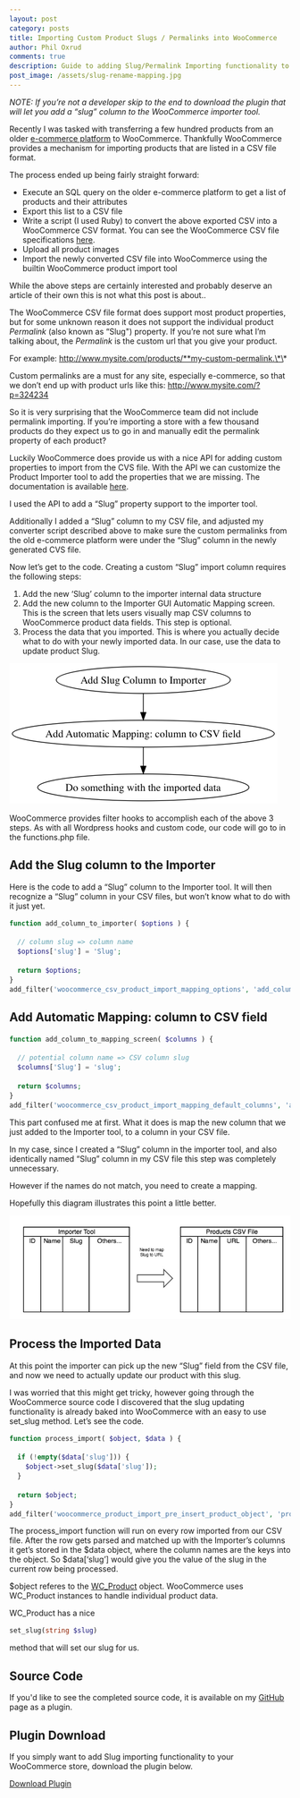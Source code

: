 ```yaml
---
layout: post
category: posts
title: Importing Custom Product Slugs / Permalinks into WooCommerce
author: Phil Oxrud
comments: true
description: Guide to adding Slug/Permalink Importing functionality to WooCommerce's Product Import tool
post_image: /assets/slug-rename-mapping.jpg
---
```


_NOTE: If you’re not a developer skip to the end to download the plugin that will let you add a “slug” column to the WooCommerce importer tool._

Recently I was tasked with transferring a few hundred products from an older [e-commerce platform](http://www.zen-cart.com) to WooCommerce. Thankfully WooCommerce provides a mechanism for importing products that are listed in a CSV file format.

The process ended up being fairly straight forward:

- Execute an SQL query on the older e-commerce platform to get a list of products and their attributes
- Export this list to a CSV file
- Write a script (I used Ruby) to convert the above exported CSV into a WooCommerce CSV format. You can see the WooCommerce CSV file specifications [here](https://github.com/woocommerce/woocommerce/wiki/Product-CSV-Import-Schema).
- Upload all product images
- Import the newly converted CSV file into WooCommerce using the builtin WooCommerce product import tool

While the above steps are certainly interested and probably deserve an article of their own this is not what this post is about..

The WooCommerce CSV file format does support most product properties, but for some unknown reason it does not support the individual product _Permalink_ (also known as “Slug") property. If you’re not sure what I’m talking about, the _Permalink_ is the custom url that you give your product.

For example: http://www.mysite.com/products/**my-custom-permalink.\*\*

Custom permalinks are a must for any site, especially e-commerce, so that we don’t end up with product urls like this: http://www.mysite.com/?p=324234

So it is very surprising that the WooCommerce team did not include permalink importing. If you’re importing a store with a few thousand products do they expect us to go in and manually edit the permalink property of each product?

Luckily WooCommerce does provide us with a nice API for adding custom properties to import from the CVS file. With the API we can customize the Product Importer tool to add the properties that we are missing. The documentation is available [here](https://github.com/woocommerce/woocommerce/wiki/Product-CSV-Importer-&-Exporter#adding-custom-import-columns-developers).

I used the API to add a “Slug” property support to the importer tool.

Additionally I added a “Slug” column to my CSV file, and adjusted my converter script described above to make sure the custom permalinks from the old e-commerce platform were under the “Slug” column in the newly generated CVS file.

Now let’s get to the code. Creating a custom “Slug” import column requires the following steps:

1. Add the new ‘Slug’ column to the importer internal data structure
2. Add the new column to the Importer GUI Automatic Mapping screen. This is the screen that lets users visually map CSV columns to WooCommerce product data fields. This step is optional.
3. Process the data that you imported. This is where you actually decide what to do with your newly imported data. In our case, use the data to update product Slug.

![add-slug-to-importer-diagram.png](/assets/slug-rename-steps.png)

WooCommerce provides filter hooks to accomplish each of the above 3 steps. As with all Wordpress hooks and custom code, our code will go to in the functions.php file.

## Add the Slug column to the Importer

Here is the code to add a “Slug” column to the Importer tool. It will then recognize a “Slug” column in your CSV files, but won’t know what to do with it just yet.

```php
function add_column_to_importer( $options ) {

  // column slug => column name
  $options['slug'] = 'Slug';

  return $options;
}
add_filter('woocommerce_csv_product_import_mapping_options', 'add_column_to_importer');
```

## Add Automatic Mapping: column to CSV field

```php
function add_column_to_mapping_screen( $columns ) {

  // potential column name => CSV column slug
  $columns['Slug'] = 'slug';

  return $columns;
}
add_filter('woocommerce_csv_product_import_mapping_default_columns', 'add_column_to_mapping_screen');
```

This part confused me at first. What it does is map the new column that we just added to the Importer tool, to a column in your CSV file.

In my case, since I created a “Slug” column in the importer tool, and also identically named “Slug” column in my CSV file this step was completely unnecessary.

However if the names do not match, you need to create a mapping.

Hopefully this diagram illustrates this point a little better.

![import_tool_mapping.jpg](/assets/slug-rename-mapping.jpg)

## Process the Imported Data

At this point the importer can pick up the new “Slug” field from the CSV file, and now we need to actually update our product with this slug.

I was worried that this might get tricky, however going through the WooCommerce source code I discovered that the slug updating functionality is already baked into WooCommerce with an easy to use set_slug method. Let’s see the code.

```php
function process_import( $object, $data ) {

  if (!empty($data['slug'])) {
    $object->set_slug($data['slug']);
  }

  return $object;
}
add_filter('woocommerce_product_import_pre_insert_product_object', 'process_import', 10, 2);
```

The process_import function will run on every row imported from our CSV file. After the row gets parsed and matched up with the Importer’s columns it get’s stored in the $data object, where the column names are the keys into the object. So $data[‘slug’] would give you the value of the slug in the current row being processed.

$object referes to the [WC_Product](https://docs.woocommerce.com/wc-apidocs/class-WC_Product.html) object. WooCommerce uses WC_Product instances to handle individual product data.

WC_Product has a nice

```php
set_slug(string $slug)
```

method that will set our slug for us.

## Source Code

If you'd like to see the completed source code, it is available on my [GitHub](https://www.github.com/poxrud/WooSlugImporter) page as a plugin.

## Plugin Download

If you simply want to add Slug importing functionality to your WooCommerce store, download the plugin below.

[Download Plugin](/assets/woo-slug-importer.zip)
